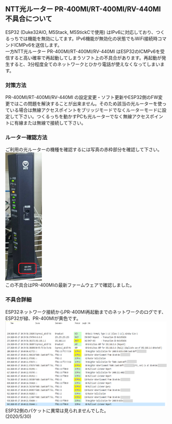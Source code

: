 ## NTT光ルーター PR-400MI/RT-400MI/RV-440MI 不具合について
ESP32 (Duke32AIO, M5Stack, M5StickCで使用) はIPv6に対応しており、つくるっちでは機能を無効にしてます。IPv6機能が無効化の状態でもWiFi接続時コマンドICMPv6を送信します。  
一方NTT光ルーター PR-400MI/RT-400MI/RV-440MI はESP32のICMPv6を受信すると高い確率で再起動してしまうソフト上の不具合があります。再起動が発生すると、3分程度全てのネットワークとひかり電話が使えなくなってしまいます。

### 対策方法
PR-400MI/RT-400MI/RV-440MI の設定変更・ソフト更新やESP32側のFW変更ではこの問題を解決することが出来ません。そのため該当の光ルーターを使っている場合は無線アクセスポイントをブリッジモードでなくルーターモードに設定して下さい。つくるっちを動かすPCも光ルーターでなく無線アクセスポイントに有線または無線で接続して下さい。

### ルーター確認方法
ご利用の光ルーターの機種を確認するには写真の赤枠部分を確認して下さい。  
<img src="images/PR-400MI.jpg" width="114" height="400">  
この不具合はPR-400MIの最新ファームウェアで確認しました。

### 不具合詳細
ESP32ネットワーク接続からPR-400MI再起動までのネットワークのログです、ESP32が緑、PR-400MIが黄色です。
<img src="images/RouterReboot.png" width="846" height="265">  
ESP32側のパケットに異常は見られませんでした。  
(2020/5/30)
